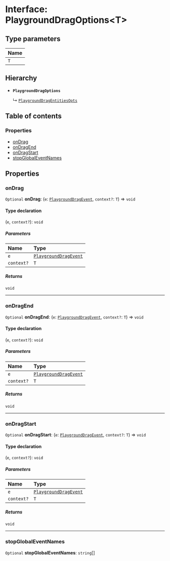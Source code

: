 # Interface: PlaygroundDragOptions\<T>

## Type parameters

| Name |
| :------ |
| `T` |

## Hierarchy

* **`PlaygroundDragOptions`**

  ↳ [`PlaygroundDragEntitiesOpts`](/en/auto-docs/free-layout-editor/interfaces/PlaygroundDragEntitiesOpts.md)

## Table of contents

### Properties

* [onDrag](/en/auto-docs/free-layout-editor/interfaces/PlaygroundDragOptions.md#ondrag)
* [onDragEnd](/en/auto-docs/free-layout-editor/interfaces/PlaygroundDragOptions.md#ondragend)
* [onDragStart](/en/auto-docs/free-layout-editor/interfaces/PlaygroundDragOptions.md#ondragstart)
* [stopGlobalEventNames](/en/auto-docs/free-layout-editor/interfaces/PlaygroundDragOptions.md#stopglobaleventnames)

## Properties

### onDrag

`Optional` **onDrag**: (`e`: [`PlaygroundDragEvent`](/en/auto-docs/free-layout-editor/interfaces/PlaygroundDragEvent.md), `context?`: `T`) => `void`

#### Type declaration

(`e`, `context?`): `void`

##### Parameters

| Name | Type |
| :------ | :------ |
| `e` | [`PlaygroundDragEvent`](/en/auto-docs/free-layout-editor/interfaces/PlaygroundDragEvent.md) |
| `context?` | `T` |

##### Returns

`void`

***

### onDragEnd

`Optional` **onDragEnd**: (`e`: [`PlaygroundDragEvent`](/en/auto-docs/free-layout-editor/interfaces/PlaygroundDragEvent.md), `context?`: `T`) => `void`

#### Type declaration

(`e`, `context?`): `void`

##### Parameters

| Name | Type |
| :------ | :------ |
| `e` | [`PlaygroundDragEvent`](/en/auto-docs/free-layout-editor/interfaces/PlaygroundDragEvent.md) |
| `context?` | `T` |

##### Returns

`void`

***

### onDragStart

`Optional` **onDragStart**: (`e`: [`PlaygroundDragEvent`](/en/auto-docs/free-layout-editor/interfaces/PlaygroundDragEvent.md), `context?`: `T`) => `void`

#### Type declaration

(`e`, `context?`): `void`

##### Parameters

| Name | Type |
| :------ | :------ |
| `e` | [`PlaygroundDragEvent`](/en/auto-docs/free-layout-editor/interfaces/PlaygroundDragEvent.md) |
| `context?` | `T` |

##### Returns

`void`

***

### stopGlobalEventNames

`Optional` **stopGlobalEventNames**: `string`\[]
